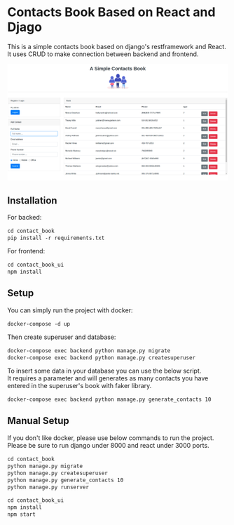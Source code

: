 # Contacts Book Based on React and Djago
This is a simple contacts book based on django's restframework and React. It uses CRUD to make connection between backend and frontend.

![sample image](https://github.com/mohammadnassiri/SimpleContactBook/blob/master/sample_image.png)

## Installation
For backed:
```
cd contact_book
pip install -r requirements.txt
```

For frontend:
```
cd contact_book_ui
npm install
```


## Setup
You can simply run the project with docker:
```
docker-compose -d up
```
Then create superuser and database:
```
docker-compose exec backend python manage.py migrate
docker-compose exec backend python manage.py createsuperuser
```

To insert some data in your database you can use the below script.  
It requires a parameter and will generates as many contacts you have entered in the superuser's book with faker library.
```
docker-compose exec backend python manage.py generate_contacts 10
```
## Manual Setup
If you don't like docker, please use below commands to run the project. Please be sure to run django under 8000 and react under 3000 ports.
```
cd contact_book
python manage.py migrate
python manage.py createsuperuser
python manage.py generate_contacts 10
python manage.py runserver
```
```
cd contact_book_ui
npm install
npm start
```